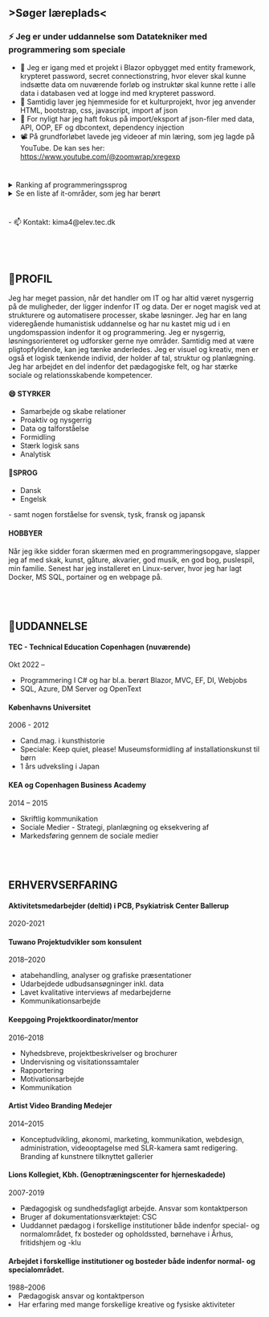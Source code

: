 ## >Søger læreplads<
<h3>⚡ Jeg er under uddannelse som Datatekniker med programmering som speciale</h3>

- 🔭 Jeg er igang med et projekt i Blazor opbygget med entity framework, krypteret password, secret connectionstring, hvor elever skal kunne indsætte data om nuværende forløb og instruktør skal kunne rette i alle data i databasen ved at logge ind med krypteret password.
- 🎴 Samtidig laver jeg hjemmeside for et kulturprojekt, hvor jeg anvender HTML, bootstrap, css, javascript, import af json
- 🌱 For nyligt har jeg haft fokus på import/eksport af json-filer med data, API, OOP, EF og dbcontext, dependency injection
- 📽️ På grundforløbet lavede jeg videoer af min læring, som jeg lagde på YouTube. De kan ses her: <a href="https://www.youtube.com/@zoomwrap/xregexp">https://www.youtube.com/@zoomwrap/xregexp</a>
<h1></h1>
<details>
<summary>Ranking af programmeringssprog</summary>

| Rank | Sprog      |
|-----:|------------|
|     1| C#         |
|     2| MS SQL     |
|     3| HTML, CSS  |
|     4| JavaScript |
</details>

<details>
<summary>Se en liste af it-områder, som jeg har berørt</summary>

| Rank | Sprog                 |
|-----:|-----------------------|
|     1| Blazor                |
|     2| MVC                   |
|     3| Entity Framwork       |
|     4| Dependency Injection  |
|     5| Docker, Portainer     |
|     6| Linux                 |
|     7| OpenText, DM server   |
|     8| Azure Insights        |
|     9| Azure Secrets         |
|     10| Azure Webjobs        |

</details>
<h1></h1>
- 📫 Kontakt: kima4@elev.tec.dk
<h1></h1>
<br>
<h2>🪪PROFIL</h2>
Jeg har meget passion, når det handler 
om IT og har altid været nysgerrig på de 
muligheder, der ligger indenfor IT og data. 
Der er noget magisk ved at strukturere og 
automatisere processer, skabe løsninger. 
Jeg har en lang videregående humanistisk 
uddannelse og har nu kastet mig ud i en ungdomspassion indenfor it og programmering.
Jeg er nysgerrig, løsningsorienteret og udforsker gerne nye 
områder. Samtidig med at være 
pligtopfyldende, kan jeg tænke 
anderledes. Jeg er visuel og kreativ, men er 
også et logisk tænkende individ, der holder 
af tal, struktur og planlægning. 
Jeg har arbejdet en del indenfor det 
pædagogiske felt, og har stærke sociale 
og relationsskabende kompetencer. 

<h4>😄 STYRKER</h4>
<ul>
<li>Samarbejde og skabe relationer </li>
<li>Proaktiv og nysgerrig </li>
<li>Data og talforståelse </li>
<li>Formidling </li>
<li>Stærk logisk sans</li>
<li>Analytisk </li>
</ul>

<h4>🏡SPROG</h4>
<ul>
  <li>Dansk </li>
  <li>Engelsk </li>
</ul>
- samt nogen forståelse for svensk, tysk, fransk og japansk

<h4> HOBBYER</h4>
Når jeg ikke sidder foran skærmen med en programmeringsopgave, slapper jeg af med skak, kunst, gåture, akvarier, god musik, en god bog, puslespil, min familie. 
Senest har jeg installeret en Linux-server, hvor jeg har lagt Docker, MS SQL, portainer og en webpage på.

<br><br>
<h2>📘UDDANNELSE</h2>

<h4>TEC - Technical Education Copenhagen (nuværende)</h4> 
<div>Okt 2022 –</div> 
<ul>
  <li>Programmering I C# og har bl.a. berørt Blazor, MVC, EF, DI, Webjobs </li>
  <li>SQL, Azure, DM Server og OpenText </li>
</ul>


<h4>Københavns Universitet</h4> 
<div>2006 - 2012</div> 
<ul>
  <li>Cand.mag. i kunsthistorie </li>
  <li>Speciale: Keep quiet, please! Museumsformidling af installationskunst til børn  </li>
  <li>1 års udveksling i Japan </li>
</ul>

<h4>KEA og Copenhagen Business Academy</h4> 
<div>2014 – 2015</div> 
<ul>
  <li>Skriftlig kommunikation </li>
  <li>Sociale Medier - Strategi, planlægning og eksekvering af  </li>
  <li>Markedsføring gennem de sociale medier</li>
</ul>

 <br><br>
<h2>ERHVERVSERFARING</h2> 
<h4>Aktivitetsmedarbejder (deltid) i PCB, Psykiatrisk Center Ballerup </h4>
<div>2020-2021 </div> 

<h4>Tuwano Projektudvikler som konsulent</h4> 
<div>2018–2020 </div> 
<ul>
  <li>atabehandling, analyser og grafiske præsentationer  </li>
  <li>Udarbejdede udbudsansøgninger inkl. data </li>
  <li>Lavet kvalitative interviews af medarbejderne </li>
    <li>Kommunikationsarbejde </li>
</ul>


<h4>Keepgoing Projektkoordinator/mentor</h4>  
<div>2016–2018 </div> 
<ul>
  <li>Nyhedsbreve, projektbeskrivelser og brochurer  </li>
  <li>Undervisning og visitationssamtaler </li>
  <li>Rapportering  </li>
    <li>Motivationsarbejde  </li>
  <li>Kommunikation </li>
</ul>

<h4>Artist Video Branding Medejer</h4>  
<div>2014–2015</div> 
<ul>
  <li>Konceptudvikling, økonomi, marketing, kommunikation, webdesign, administration, videooptagelse med SLR-kamera samt redigering. Branding af kunstnere tilknyttet gallerier  </li>
</ul>

<h4>Lions Kollegiet, Kbh. (Genoptræningscenter for hjerneskadede)</h4>  
<div>2007-2019 </div> 
<ul>
  <li>Pædagogisk og sundhedsfagligt arbejde. Ansvar som 
kontaktperson </li>
  <li>Bruger af dokumentationsværktøjet: CSC</li>
  <li>Uuddannet pædagog i forskellige institutioner både indenfor special-  og normalområdet, fx bosteder og opholdssted, børnehave i Århus, fritidshjem og -klu </li>
</ul>

<h4>Arbejdet i forskellige institutioner og bosteder både indenfor normal- og specialområdet.</h4> 
<div>1988–2006 </div> 
  <li>Pædagogisk ansvar og kontaktperson </li>
  <li>Har erfaring med mange 
forskellige kreative og fysiske aktiviteter</li>
</ul>



